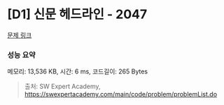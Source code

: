 # [D1] 신문 헤드라인 - 2047 

[문제 링크](https://swexpertacademy.com/main/code/problem/problemDetail.do?contestProbId=AV5QKsLaAy0DFAUq) 

### 성능 요약

메모리: 13,536 KB, 시간: 6 ms, 코드길이: 265 Bytes



> 출처: SW Expert Academy, https://swexpertacademy.com/main/code/problem/problemList.do